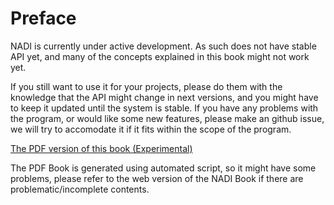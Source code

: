 # Preface

<div class="warning">
NADI is currently under active development. As such does not have stable API
yet, and many of the concepts explained in this book might not work
yet.

If you still want to use it for your projects, please do them with the
knowledge that the API might change in next versions, and you might
have to keep it updated until the system is stable. If you have any
problems with the program, or would like some new features, please
make an github issue, we will try to accomodate it if it fits within
the scope of the program.
</div>


[The PDF version of this book (Experimental)](./data/nadi-book.pdf)

The PDF Book is generated using automated script, so it might have some problems, please refer to the web version of the NADI Book if there are problematic/incomplete contents.
